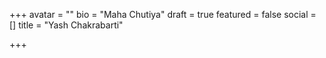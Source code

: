 +++
avatar = ""
bio = "Maha Chutiya"
draft = true
featured = false
social = []
title = "Yash Chakrabarti"

+++
